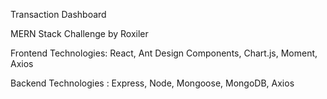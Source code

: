 Transaction Dashboard

MERN Stack Challenge by Roxiler

Frontend Technologies: React, Ant Design Components, Chart.js, Moment, Axios

Backend Technologies : Express, Node, Mongoose, MongoDB, Axios
